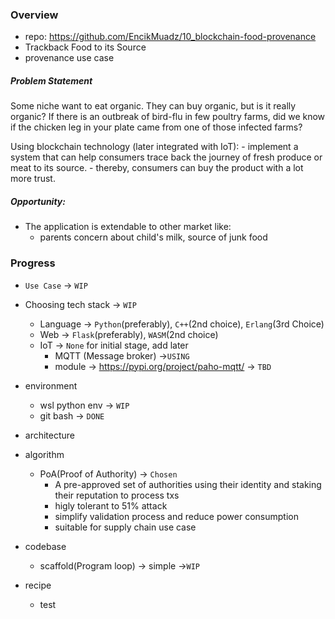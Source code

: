 ### Overview
- repo: https://github.com/EncikMuadz/10_blockchain-food-provenance
- Trackback Food to its Source
- provenance use case

##### Problem Statement
Some niche want to eat organic. They can buy organic, but is it really organic? If there is an outbreak of bird-flu in few poultry farms, did we know if the chicken leg in your plate came from one of those infected farms?

Using blockchain technology (later integrated with IoT):
    - implement a system that can help consumers trace back the journey of fresh produce or meat to its source.
    - thereby, consumers can buy the product with a lot more trust.

##### Opportunity:
- The application is extendable to other market like: 
  - parents concern about child's milk, source of junk food
  
### Progress
- `Use Case` -> `WIP`
- Choosing tech stack -> `WIP`
  - Language -> `Python`(preferably), `C++`(2nd choice), `Erlang`(3rd Choice)
  - Web -> `Flask`(preferably), `WASM`(2nd choice)
  - IoT -> `None` for initial stage, add later
    - MQTT (Message broker) ->`USING`
    - module -> https://pypi.org/project/paho-mqtt/ -> `TBD`

- environment
  - wsl python env -> `WIP`
  - git bash -> `DONE`

- architecture

- algorithm
  - PoA(Proof of Authority) -> `Chosen`
    - A pre-approved set of authorities using their identity and staking their reputation to process txs
    - higly tolerant to 51% attack
    - simplify validation process and reduce power consumption
    - suitable for supply chain use case

- codebase
  - scaffold(Program loop) -> simple ->`WIP`

- recipe
  - test